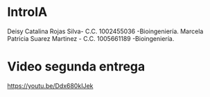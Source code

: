 # IntroIA
 Deisy Catalina Rojas Silva- C.C. 1002455036 -Bioingeniería.
 Marcela Patricia Suarez Martinez - C.C. 1005661189 -Bioingeniería.
#  Video segunda entrega 
https://youtu.be/Ddx680kIJek 
